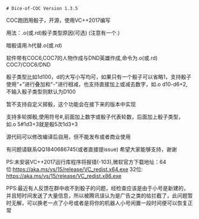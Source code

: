     # Dice-of-COC Version 1.3.5

COC跑团用骰子，开源，使用VC++2017编写

用法：.o(或.rd)<space>骰子类型<space>原因(可选) (注意有一个.)
 
暗骰请用.h代替.o(或.rd)

软件带有COC6,COC7的人物作成与DND英雄作成,命令为.o(或.rd) COC7/COC6/DND

骰子类型比如1d100，d的大写小写均可，如果只有一个骰子可以省略1，支持骰子使用“+”进行叠加和"-"进行相减，也支持直接加上或减去数字，如.o d10-d6+2, 不输入骰子类型则默认为D100

暂不支持自定义掷骰，这个功能会在接下来的版本中实现

支持多轮掷骰,使用符号#,前面加上数字或骰子代表轮数，后面加上骰子类型，如.o 5#1d3+3就是骰5次1d3+3

源代码可以修改编译后自用，但不能发布或者商业使用

有问题请联系QQ1840686745(或者直接提issue) 希望大家能够支持，谢谢

PS:未安装VC++2017运行库程序将报错(-103),微软官方下载地址：64位:https://aka.ms/vs/15/release/VC_redist.x64.exe 
32位: https://aka.ms/vs/15/release/VC_redist.x86.exe

PPS:最近有人反馈在群中收不到骰子的问题，经检查应该是由于小号是新建的，并且短时间发送了大量信息，所以被腾讯误认为是广告之类的给拦截了，此问题暂时无解，可以换老一点了小号或者是将你的机器人小号闲置一段时间便可以恢复正常
